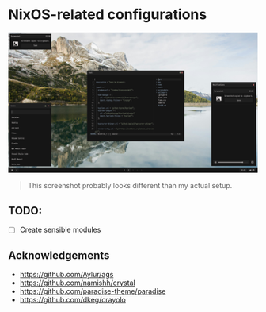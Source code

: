 # NixOS-related configurations

![Screenshot](screenshots/sc.png)

> This screenshot probably looks different than my actual setup.

## TODO:

- [ ] Create sensible modules

## Acknowledgements

- https://github.com/Aylur/ags
- https://github.com/namishh/crystal
- https://github.com/paradise-theme/paradise
- https://github.com/dkeg/crayolo
